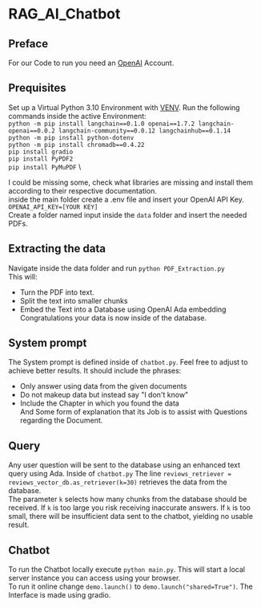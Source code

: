 # RAG_AI_Chatbot
## Preface
For our Code to run you need an [OpenAI](https://openai.com/de-DE/) Account. 
## Prequisites
Set up a Virtual Python 3.10 Environment with [VENV](https://realpython.com/python-virtual-environments-a-primer/).
Run the following commands inside the active Environment: \
` python -m pip install langchain==0.1.0 openai==1.7.2 langchain-openai==0.0.2 langchain-community==0.0.12 langchainhub==0.1.14 ` \
` python -m pip install python-dotenv `\
` python -m pip install chromadb==0.4.22 `\
`pip install gradio` \
`pip install PyPDF2` \
`pip install PyMuPDF` \

I could be missing some, check what libraries are missing and install them according to their respective documentation. \
inside the main folder create a  .env file and insert your OpenAI API Key. `OPENAI_API_KEY=[YOUR KEY]` \
Create a folder named input inside the `data` folder and insert the needed PDFs.
## Extracting the data
Navigate inside the data folder and run `python PDF_Extraction.py` \
This will:
* Turn the PDF into text.
* Split the text into smaller chunks
* Embed the Text into a Database using OpenAI Ada embedding \
Congratulations your data is now inside of the database.

 ## System prompt
 The System prompt is defined inside of `chatbot.py`. Feel free to adjust to achieve better results. It should include the phrases:
 * Only answer using data from the given documents
 * Do not makeup data but instead say "I don't know"
 * Include the Chapter in which you found the data \
And Some form of explanation that its Job is to assist with Questions regarding the Document.
## Query
Any user question will be sent to the database using an enhanced text query using Ada. Inside of `chatbot.py`
The line `reviews_retriever = reviews_vector_db.as_retriever(k=30)` retrieves the data from the database. \
The parameter `k` selects how many chunks from the database should be received. If `k` is too large you risk receiving inaccurate answers.
If `k` is too small, there will be insufficient data sent to the chatbot, yielding no usable result. 

## Chatbot
To run the Chatbot locally execute `python main.py`. This will start a local server instance you can access using your browser. \
To run it online change `demo.launch()` to `demo.launch("shared=True")`. The Interface is made using gradio. 
